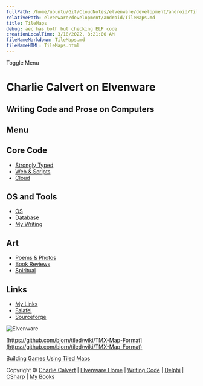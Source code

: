 ```yaml
---
fullPath: /home/ubuntu/Git/CloudNotes/elvenware/development/android/TileMaps.md
relativePath: elvenware/development/android/TileMaps.md
title: TileMaps
debug: aec has both but checking ELF code
creationLocalTime: 3/18/2022, 8:21:00 AM
fileNameMarkdown: TileMaps.md
fileNameHTML: TileMaps.html
---
```


<!-- toc -->
<!-- tocstop -->

Toggle Menu

Charlie Calvert on Elvenware
============================

Writing Code and Prose on Computers
-----------------------------------

Menu
----

Core Code
---------

-   [Strongly Typed](../index.html)
-   [Web & Scripts](../web/index.html)
-   [Cloud](../cloud/index.shtml)

OS and Tools
------------

-   [OS](../../os/index.html)
-   [Database](../database/index.html)
-   [My Writing](../../books/index.html)

Art
---

-   [Poems & Photos](../../Art/index.html)
-   [Book Reviews](../../books/reading/index.html)
-   [Spiritual](../../spirit/index.html)

Links
-----

-   [My Links](../../links.html)
-   [Falafel](http://www.falafel.com/)
-   [Sourceforge](http://sourceforge.net/projects/elvenware/)

![Elvenware](../../images/elvenwarelogo.png)

[https://github.com/bjorn/tiled/wiki/TMX-Map-Format](https://github.com/bjorn/tiled/wiki/TMX-Map-Format)

[Building Games Using Tiled
Maps](http://code.google.com/p/libgdx-users/wiki/TiledMaps)

Copyright © [Charlie Calvert](../../index.html) | [Elvenware
Home](../../index.html) | [Writing Code](../index.html) |
[Delphi](../delphi/index.html) | [CSharp](../csharp/index.html) | [My
Books](../../books/index.html)
